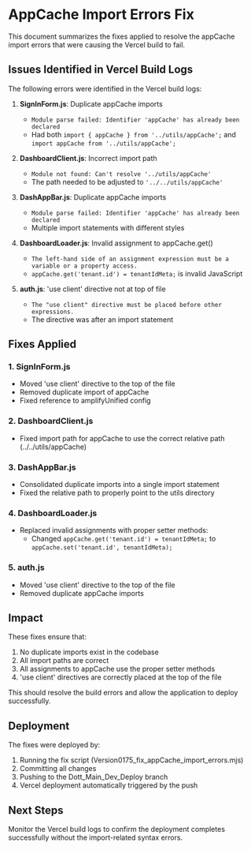 # AppCache Import Errors Fix

This document summarizes the fixes applied to resolve the appCache import errors that were causing the Vercel build to fail.

## Issues Identified in Vercel Build Logs

The following errors were identified in the Vercel build logs:

1. **SignInForm.js**: Duplicate appCache imports
   - `Module parse failed: Identifier 'appCache' has already been declared`
   - Had both `import { appCache } from '../utils/appCache';` and `import appCache from '../utils/appCache';`

2. **DashboardClient.js**: Incorrect import path
   - `Module not found: Can't resolve '../utils/appCache'`
   - The path needed to be adjusted to `'../../utils/appCache'`

3. **DashAppBar.js**: Duplicate appCache imports
   - `Module parse failed: Identifier 'appCache' has already been declared`
   - Multiple import statements with different styles

4. **DashboardLoader.js**: Invalid assignment to appCache.get()
   - `The left-hand side of an assignment expression must be a variable or a property access.`
   - `appCache.get('tenant.id') = tenantIdMeta;` is invalid JavaScript

5. **auth.js**: 'use client' directive not at top of file
   - `The "use client" directive must be placed before other expressions.`
   - The directive was after an import statement

## Fixes Applied

### 1. SignInForm.js
- Moved 'use client' directive to the top of the file
- Removed duplicate import of appCache
- Fixed reference to amplifyUnified config

### 2. DashboardClient.js
- Fixed import path for appCache to use the correct relative path (../../utils/appCache)

### 3. DashAppBar.js
- Consolidated duplicate imports into a single import statement
- Fixed the relative path to properly point to the utils directory

### 4. DashboardLoader.js
- Replaced invalid assignments with proper setter methods:
  - Changed `appCache.get('tenant.id') = tenantIdMeta;` to `appCache.set('tenant.id', tenantIdMeta);`

### 5. auth.js
- Moved 'use client' directive to the top of the file
- Removed duplicate appCache imports

## Impact

These fixes ensure that:
1. No duplicate imports exist in the codebase
2. All import paths are correct
3. All assignments to appCache use the proper setter methods
4. 'use client' directives are correctly placed at the top of the file

This should resolve the build errors and allow the application to deploy successfully.

## Deployment

The fixes were deployed by:
1. Running the fix script (Version0175_fix_appCache_import_errors.mjs)
2. Committing all changes
3. Pushing to the Dott_Main_Dev_Deploy branch
4. Vercel deployment automatically triggered by the push

## Next Steps

Monitor the Vercel build logs to confirm the deployment completes successfully without the import-related syntax errors.
